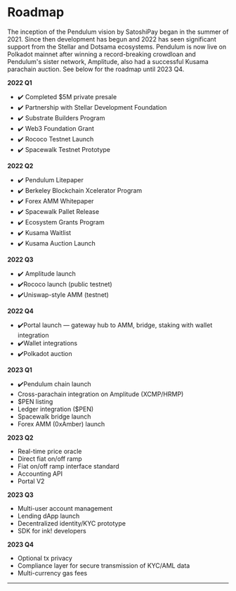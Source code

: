 # Roadmap

The inception of the Pendulum vision by SatoshiPay began in the summer of 2021. Since then development has begun and 2022 has seen significant support from the Stellar and Dotsama ecosystems. Pendulum is now live on Polkadot mainnet after winning a record-breaking crowdloan and Pendulum's sister network, Amplitude, also had a successful Kusama parachain auction. See below for the roadmap until 2023 Q4.&#x20;

**2022 Q1**

* ✔️ Completed $5M private presale&#x20;
* ✔️ Partnership with Stellar Development Foundation&#x20;
* ✔️ Substrate Builders Program&#x20;
* ✔️ Web3 Foundation Grant&#x20;
* ✔️ Rococo Testnet Launch&#x20;
* ✔️ Spacewalk Testnet Prototype

**2022 Q2**

* ✔️ Pendulum Litepaper&#x20;
* ✔️ Berkeley Blockchain Xcelerator Program&#x20;
* ✔️ Forex AMM Whitepaper&#x20;
* ✔️ Spacewalk Pallet Release&#x20;
* ✔️ Ecosystem Grants Program&#x20;
* ✔️ Kusama Waitlist
* ✔️ Kusama Auction Launch

**2022 Q3**

* ✔️ Amplitude launch&#x20;
* ✔️Rococo launch (public testnet)
* ✔️Uniswap-style AMM (testnet)

**2022 Q4**

* ✔️Portal launch — gateway hub to AMM, bridge, staking with wallet integration
* ✔️Wallet integrations
* ✔️Polkadot auction

**2023 Q1**

* ✔️Pendulum chain launch
* Cross-parachain integration on Amplitude (XCMP/HRMP)&#x20;
* $PEN listing
* Ledger integration ($PEN)
* Spacewalk bridge launch
* Forex AMM (0xAmber) launch

**2023 Q2**

* Real-time price oracle&#x20;
* Direct fiat on/off ramp
* Fiat on/off ramp interface standard
* Accounting API
* Portal V2

**2023 Q3**

* Multi-user account management&#x20;
* Lending dApp launch
* Decentralized identity/KYC prototype&#x20;
* SDK for ink! developers

**2023 Q4**

* Optional tx privacy&#x20;
* Compliance layer for secure transmission of KYC/AML data
* Multi-currency gas fees

****
